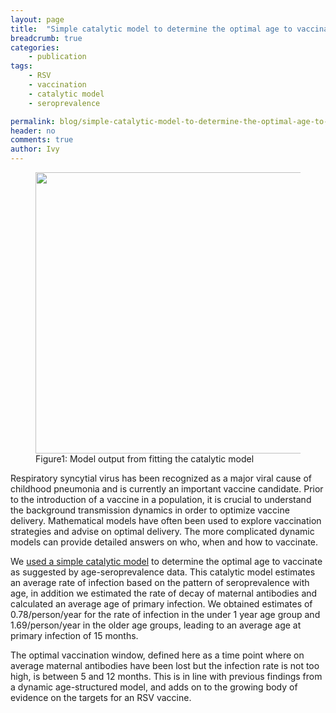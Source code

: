 ```yaml
---
layout: page
title:  "Simple catalytic model to determine the optimal age to vaccinate"
breadcrumb: true
categories:
    - publication
tags:
    - RSV
    - vaccination
    - catalytic model
    - seroprevalence

permalink: blog/simple-catalytic-model-to-determine-the-optimal-age-to-vaccinate
header: no
comments: true
author: Ivy
---
```

<figure> 
  <center><img src="{{ site.url }}/images/article_img/joyce-ivy-plos-one-2017.png" alt="" height="450" width="450"></center>
  <caption>Figure1: Model output from fitting the catalytic model</caption>
</figure>

<p class="text-justify lead">
Respiratory syncytial virus has been recognized as a major viral cause of childhood pneumonia and is currently an important vaccine candidate. Prior to the introduction of a vaccine in a population, it is crucial to understand the background transmission dynamics in order to optimize vaccine delivery. Mathematical models have often been used to explore vaccination strategies and advise on optimal delivery. The more complicated dynamic models can provide detailed answers on who, when and how to vaccinate. 
</p>

<p class="text-justify lead">
We <a href="http://journals.plos.org/plosone/article?id=10.1371/journal.pone.0177803">used a simple catalytic model</a> to determine the optimal age to vaccinate as suggested by age-seroprevalence data. This catalytic model estimates an average rate of infection based on the pattern of seroprevalence with age, in addition we estimated the rate of decay of maternal antibodies and calculated an average age of primary infection. We obtained estimates of 0.78/person/year for the rate of infection in the under 1 year age group and 1.69/person/year in the older age groups, leading to an average age at primary infection of 15 months.
</p>

<p class="text-justify lead">
The optimal vaccination window, defined here as a time point where on average maternal antibodies have been lost but the infection rate is not too high, is between 5 and 12 months. This is in line with previous findings from a dynamic age-structured model, and adds on to the growing body of evidence on the targets for an RSV vaccine.
</p>
